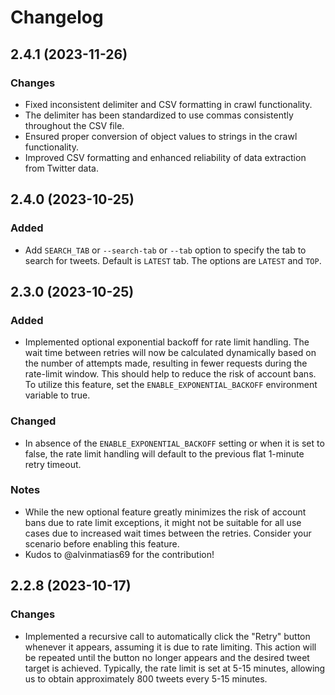 # Changelog

## 2.4.1 (2023-11-26)

### Changes

- Fixed inconsistent delimiter and CSV formatting in crawl functionality.
- The delimiter has been standardized to use commas consistently throughout the CSV file.
- Ensured proper conversion of object values to strings in the crawl functionality.
- Improved CSV formatting and enhanced reliability of data extraction from Twitter data.

## 2.4.0 (2023-10-25)

### Added

- Add `SEARCH_TAB` or `--search-tab` or `--tab` option to specify the tab to search for tweets. Default is `LATEST` tab. The options are `LATEST` and `TOP`.

## 2.3.0 (2023-10-25)

### Added

- Implemented optional exponential backoff for rate limit handling. The wait time between retries will now be calculated dynamically based on the number of attempts made, resulting in fewer requests during the rate-limit window. This should help to reduce the risk of account bans. To utilize this feature, set the `ENABLE_EXPONENTIAL_BACKOFF` environment variable to true.

### Changed

- In absence of the `ENABLE_EXPONENTIAL_BACKOFF` setting or when it is set to false, the rate limit handling will default to the previous flat 1-minute retry timeout.

### Notes

- While the new optional feature greatly minimizes the risk of account bans due to rate limit exceptions, it might not be suitable for all use cases due to increased wait times between the retries. Consider your scenario before enabling this feature.
- Kudos to @alvinmatias69 for the contribution!

## 2.2.8 (2023-10-17)

### Changes

- Implemented a recursive call to automatically click the "Retry" button whenever it appears, assuming it is due to rate limiting. This action will be repeated until the button no longer appears and the desired tweet target is achieved. Typically, the rate limit is set at 5-15 minutes, allowing us to obtain approximately 800 tweets every 5-15 minutes.
